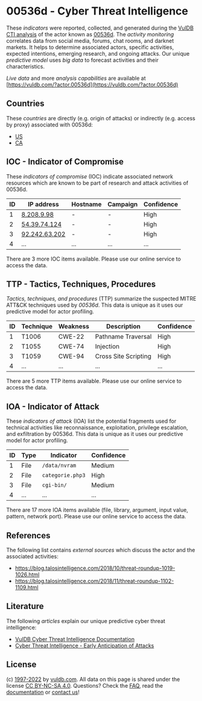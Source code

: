 # 00536d - Cyber Threat Intelligence

These _indicators_ were reported, collected, and generated during the [VulDB CTI analysis](https://vuldb.com/?kb.cti) of the actor known as [00536d](https://vuldb.com/?actor.00536d). The _activity monitoring_ correlates data from social media, forums, chat rooms, and darknet markets. It helps to determine associated actors, specific activities, expected intentions, emerging research, and ongoing attacks. Our unique _predictive model_ uses _big data_ to forecast activities and their characteristics.

_Live data_ and more _analysis capabilities_ are available at [https://vuldb.com/?actor.00536d](https://vuldb.com/?actor.00536d)

## Countries

These _countries_ are directly (e.g. origin of attacks) or indirectly (e.g. access by proxy) associated with 00536d:

* [US](https://vuldb.com/?country.us)
* [CA](https://vuldb.com/?country.ca)

## IOC - Indicator of Compromise

These _indicators of compromise_ (IOC) indicate associated network resources which are known to be part of research and attack activities of 00536d.

ID | IP address | Hostname | Campaign | Confidence
-- | ---------- | -------- | -------- | ----------
1 | [8.208.9.98](https://vuldb.com/?ip.8.208.9.98) | - | - | High
2 | [54.39.74.124](https://vuldb.com/?ip.54.39.74.124) | - | - | High
3 | [92.242.63.202](https://vuldb.com/?ip.92.242.63.202) | - | - | High
4 | ... | ... | ... | ...

There are 3 more IOC items available. Please use our online service to access the data.

## TTP - Tactics, Techniques, Procedures

_Tactics, techniques, and procedures_ (TTP) summarize the suspected MITRE ATT&CK techniques used by _00536d_. This data is unique as it uses our predictive model for actor profiling.

ID | Technique | Weakness | Description | Confidence
-- | --------- | -------- | ----------- | ----------
1 | T1006 | CWE-22 | Pathname Traversal | High
2 | T1055 | CWE-74 | Injection | High
3 | T1059 | CWE-94 | Cross Site Scripting | High
4 | ... | ... | ... | ...

There are 5 more TTP items available. Please use our online service to access the data.

## IOA - Indicator of Attack

These _indicators of attack_ (IOA) list the potential fragments used for technical activities like reconnaissance, exploitation, privilege escalation, and exfiltration by 00536d. This data is unique as it uses our predictive model for actor profiling.

ID | Type | Indicator | Confidence
-- | ---- | --------- | ----------
1 | File | `/data/nvram` | Medium
2 | File | `categorie.php3` | High
3 | File | `cgi-bin/` | Medium
4 | ... | ... | ...

There are 17 more IOA items available (file, library, argument, input value, pattern, network port). Please use our online service to access the data.

## References

The following list contains _external sources_ which discuss the actor and the associated activities:

* https://blog.talosintelligence.com/2018/10/threat-roundup-1019-1026.html
* https://blog.talosintelligence.com/2018/11/threat-roundup-1102-1109.html

## Literature

The following _articles_ explain our unique predictive cyber threat intelligence:

* [VulDB Cyber Threat Intelligence Documentation](https://vuldb.com/?kb.cti)
* [Cyber Threat Intelligence - Early Anticipation of Attacks](https://www.scip.ch/en/?labs.20201022)

## License

(c) [1997-2022](https://vuldb.com/?kb.changelog) by [vuldb.com](https://vuldb.com/?kb.about). All data on this page is shared under the license [CC BY-NC-SA 4.0](https://creativecommons.org/licenses/by-nc-sa/4.0/). Questions? Check the [FAQ](https://vuldb.com/?kb.faq), read the [documentation](https://vuldb.com/?kb) or [contact us](https://vuldb.com/?contact)!
